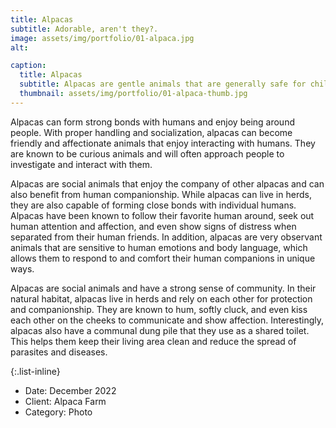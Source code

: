 ```yaml
---
title: Alpacas
subtitle: Adorable, aren't they?.
image: assets/img/portfolio/01-alpaca.jpg
alt: 

caption:
  title: Alpacas
  subtitle: Alpacas are gentle animals that are generally safe for children and adults to be around. They are a popular choice for animal-assisted therapy programs, where they are used to provide comfort and companionship to people in need.
  thumbnail: assets/img/portfolio/01-alpaca-thumb.jpg
---
```

Alpacas can form strong bonds with humans and enjoy being around people. With proper handling and socialization, alpacas can become friendly and affectionate animals that enjoy interacting with humans. They are known to be curious animals and will often approach people to investigate and interact with them.

Alpacas are social animals that enjoy the company of other alpacas and can also benefit from human companionship. While alpacas can live in herds, they are also capable of forming close bonds with individual humans. Alpacas have been known to follow their favorite human around, seek out human attention and affection, and even show signs of distress when separated from their human friends. In addition, alpacas are very observant animals that are sensitive to human emotions and body language, which allows them to respond to and comfort their human companions in unique ways.

Alpacas are social animals and have a strong sense of community. In their natural habitat, alpacas live in herds and rely on each other for protection and companionship. They are known to hum, softly cluck, and even kiss each other on the cheeks to communicate and show affection. Interestingly, alpacas also have a communal dung pile that they use as a shared toilet. This helps them keep their living area clean and reduce the spread of parasites and diseases.

{:.list-inline}
- Date: December 2022
- Client: Alpaca Farm
- Category: Photo

